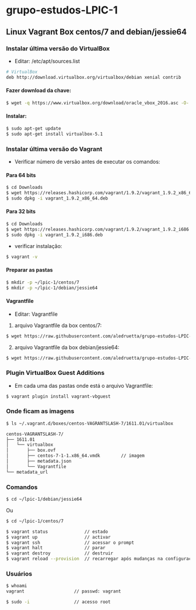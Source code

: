 # grupo-estudos-LPIC-1

## Linux Vagrant Box centos/7 and debian/jessie64

### Instalar última versão do VirtualBox

* Editar: /etc/apt/sources.list

```bash
# VirtualBox
deb http://download.virtualbox.org/virtualbox/debian xenial contrib
```

#### Fazer download da chave:

```bash
$ wget -q https://www.virtualbox.org/download/oracle_vbox_2016.asc -O- | sudo apt-key add -
```

#### Instalar:

```bash
$ sudo apt-get update
$ sudo apt-get install virtualbox-5.1
```

### Instalar última versão do Vagrant

* Verificar número de versão antes de executar os comandos:

#### Para 64 bits
```bash
$ cd Downloads
$ wget https://releases.hashicorp.com/vagrant/1.9.2/vagrant_1.9.2_x86_64.deb
$ sudo dpkg -i vagrant_1.9.2_x86_64.deb
```
#### Para 32 bits
```bash
$ cd Downloads
$ wget https://releases.hashicorp.com/vagrant/1.9.2/vagrant_1.9.2_i686.deb
$ sudo dpkg -i vagrant_1.9.2_i686.deb
```

* verificar instalação:

```bash
$ vagrant -v
```

#### Preparar as pastas

```bash
$ mkdir -p ~/lpic-1/centos/7
$ mkdir -p ~/lpic-1/debian/jessie64
```

#### Vagrantfile

* Editar: Vagrantfile

1. arquivo Vagrantfile da box centos/7:

```bash
$ wget https://raw.githubusercontent.com/aledruetta/grupo-estudos-LPIC-1/blob/master/centos/Vagrantfile -O ~/lpic-1/centos/7/Vagrantfile
```

2. arquivo Vagrantfile da box debian/jessie64:

```bash
$ wget https://raw.githubusercontent.com/aledruetta/grupo-estudos-LPIC-1/blob/master/debian/Vagrantfile -O ~/lpic-1/debian/jessie64/Vagrantfile
```

### Plugin VirtualBox Guest Additions

* Em cada uma das pastas onde está o arquivo Vagrantfile:

```bash
$ vagrant plugin install vagrant-vbguest
```

### Onde ficam as imagens

```bash
$ ls ~/.vagrant.d/boxes/centos-VAGRANTSLASH-7/1611.01/virtualbox

centos-VAGRANTSLASH-7/
├── 1611.01
│   └── virtualbox
│       ├── box.ovf
│       ├── centos-7-1-1.x86_64.vmdk        // imagem
│       ├── metadata.json
│       └── Vagrantfile
└── metadata_url
```

### Comandos

```bash
$ cd ~/lpic-1/debian/jessie64
```

Ou

```bash
$ cd ~/lpic-1/centos/7
```

```bash
$ vagrant status              // estado
$ vagrant up                  // activar
$ vagrant ssh                 // acessar o prompt
$ vagrant halt                // parar
$ vagrant destroy             // destruir
$ vagrant reload --provision  // recarregar após mudanças na configuração
```

### Usuários

```bash
$ whoami
vagrant                   // passwd: vagrant

$ sudo -i                 // acesso root
```
